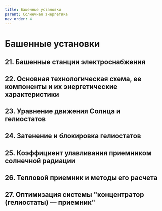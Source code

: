 ```yaml
---
title: Башенные установки
parent: Солнечная энергетика
nav_order: 4
---
```


# Башенные установки


## 21. Башенные станции электроснабжения


## 22. Основная технологическая схема, ее компоненты и их энергетические характеристики


## 23. Уравнение движения Солнца и гелиостатов


## 24. Затенение и блокировка гелиостатов


## 25. Коэффициент улавливания приемником солнечной радиации


## 26. Тепловой приемник и методы его расчета


## 27. Оптимизация системы "концентратор (гелиостаты) — приемник"
